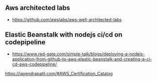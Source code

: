 
## Aws architected labs
- https://github.com/awslabs/aws-well-architected-labs

## Elastic Beanstalk with nodejs ci/cd on codepipeline
- https://www.red-gate.com/simple-talk/blogs/deploying-a-nodejs-application-from-github-to-aws-elastic-beanstalk-and-creating-a-ci-cd-aws-codepipeline/

https://jayendrapatil.com/#AWS_Certification_Catalog
